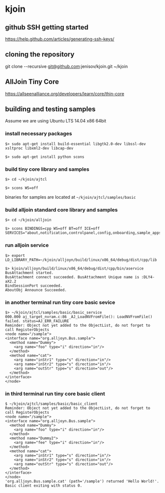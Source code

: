 # kjoin

## github SSH getting started
https://help.github.com/articles/generating-ssh-keys/

## cloning the repository
git clone --recursive git@github.com:jenisov/kjoin.git ~/kjoin

## AllJoin Tiny Core
https://allseenalliance.org/developers/learn/core/thin-core

## building and testing samples

Assume we are using Ubuntu LTS 14.04 x86 64bit

### install necessary packages

`$> sudo apt-get install build-essential libgtk2.0-dev libssl-dev xsltproc libxml2-dev libcap-dev`

`$> sudo apt-get install python scons`

### build tiny core library and samples

```
$> cd ~/kjoin/ajtcl

$> scons WS=off
```

binaries for samples are located at `~/kjoin/ajtcl/samples/basic`


### build alljoin standard core library and samples

```
$> cd ~/kjoin/alljoin

$> scons BINDINGS=cpp WS=off BT=off ICE=off SERVICES="about,notification,controlpanel,config,onboarding,sample_apps"
```

### run alljoin service

```
$> export LD_LIBRARY_PATH=~/kjoin/alljoyn/build/linux/x86_64/debug/dist/cpp/lib

$> kjoin/alljoyn/build/linux/x86_64/debug/dist/cpp/bin/aservice
BusAttachment started.
BusAttachment connect succeeded. BusAttachment Unique name is :DLY4-aX2.2
BindSessionPort succeeded.
AboutObj Announce Succeeded.

```

### in another terminal run tiny core basic sevice

```
$> ~/kjoin/ajtcl/samples/basic/basic_service 
000.000 aj_target_nvram.c:86 _AJ_LoadNVFromFile(): LoadNVFromFile() failed. status=AJ_ERR_FAILURE
Reminder: Object not yet added to the ObjectList, do not forget to call RegisterObjects
<node name="/sample">
<interface name="org.alljoyn.Bus.sample">
  <method name="Dummy">
    <arg name="foo" type="i" direction="in"/>
  </method>
  <method name="cat">
    <arg name="inStr1" type="s" direction="in"/>
    <arg name="inStr2" type="s" direction="in"/>
    <arg name="outStr" type="s" direction="out"/>
  </method>
</interface>
</node>

```

### in third terminal run tiny core basic client

```
$ ~/kjoin/ajtcl/samples/basic/basic_client
Reminder: Object not yet added to the ObjectList, do not forget to call RegisterObjects
<node name="/sample">
<interface name="org.alljoyn.Bus.sample">
  <method name="Dummy">
    <arg name="foo" type="i" direction="in"/>
  </method>
  <method name="Dummy2">
    <arg name="fee" type="i" direction="in"/>
  </method>
  <method name="cat">
    <arg name="inStr1" type="s" direction="in"/>
    <arg name="inStr2" type="s" direction="in"/>
    <arg name="outStr" type="s" direction="out"/>
  </method>
</interface>
</node>
'org.alljoyn.Bus.sample.cat' (path='/sample') returned 'Hello World!'.
Basic client exiting with status 0.
```

